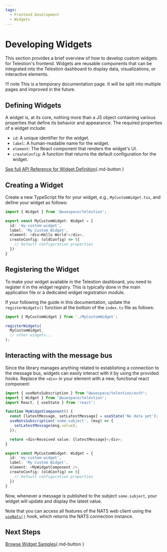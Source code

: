 ```yaml
---
tags:
  - Frontend Development
  - Widgets
---
```


# Developing Widgets

<!-- Note about temporary docs page, will be split and improved later -->
This section provides a brief overview of how to develop custom widgets for Telestion's frontend. Widgets are reusable components that can be integrated into the Telestion dashboard to display data, visualizations, or interactive elements.

!!! note
    This is a temporary documentation page. It will be split into multiple pages and improved in the future.

## Defining Widgets

A widget is, at its core, nothing more than a JS object containing various properties that define its behavior and appearance. The required properties of a widget include:

- `id`: A unique identifier for the widget.
- `label`: A human-readable name for the widget.
- `element`: The React component that renders the widget's UI.
- `createConfig`: A function that returns the default configuration for the widget.

[See full API Reference for Widget Definition](../api#widgett){.md-button }

## Creating a Widget

Create a new TypeScript file for your widget, e.g., `MyCustomWidget.tsx`, and define your widget as follows:

```typescript
import { Widget } from '@wuespace/telestion';

export const MyCustomWidget: Widget = {
  id: 'my-custom-widget',
  label: 'My Custom Widget',
  element: <div>Hello World!</div>,
  createConfig: (oldConfig) => ({
    // Default configuration properties
  })
}
```

## Registering the Widget

To make your widget available in the Telestion dashboard, you need to register it in the widget registry. This is typically done in the main application file or a dedicated widget registration module.

If your following the guide in this documentation, update the `registerWidgets()` function at the bottom of the `index.ts` file as follows:

```typescript
import { MyCustomWidget } from './MyCustomWidget';

registerWidgets(
  MyCustomWidget,
  // other widgets...
);
```

## Interacting with the message bus

Since the library manages anything related to establishing a connection to the message bus, widgets can easily interact with it by using the provided hooks. Replace the `<div>` in your element with a new, functional react component:

```typescript
import { useNatsSubscription } from "@wuespace/telestion/auth";
import { Widget } from '@wuespace/telestion';
import React, { useState } from 'react';

function MyWidgetComponent() {
  const [latestMessage, setLatestMessage] = useState('No data yet');
  useNatsSubscription('some.subject', (msg) => {
    setLatestMessage(msg.value);
  });

  return <div>Received value: {latestMessage}</div>;
}

export const MyCustomWidget: Widget = {
  id: 'my-custom-widget',
  label: 'My Custom Widget',
  element: <MyWidgetComponent />,
  createConfig: (oldConfig) => ({
    // Default configuration properties
  })
}
```

Now, whenever a message is published to the subject `some.subject`, your widget will update and display the latest value.

Note that you can access all features of the NATS web client using the [`useNats()`](../api/#usenats) hook, which returns the NATS connection instance.

## Next Steps

[Browse Widget Samples](https://github.com/wuespace/telestion/tree/main/frontend-react/src/app/widgets){.md-button }
